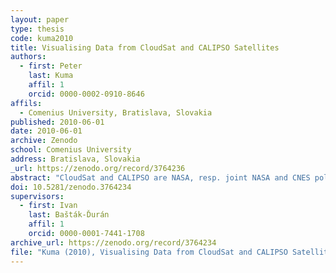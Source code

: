 ```yaml
---
layout: paper
type: thesis
code: kuma2010
title: Visualising Data from CloudSat and CALIPSO Satellites
authors:
  - first: Peter
    last: Kuma
    affil: 1
    orcid: 0000-0002-0910-8646
affils:
  - Comenius University, Bratislava, Slovakia
published: 2010-06-01 
date: 2010-06-01
archive: Zenodo
school: Comenius University
address: Bratislava, Slovakia
_url: https://zenodo.org/record/3764236
abstract: "CloudSat and CALIPSO are NASA, resp. joint NASA and CNES polar-orbiting Earth observation satellites. CloudSat carries a millimetre-wave radar for observation of clouds. CALIPSO carries a visible and infrared polarisation-sensitive lidar for observation of aerosols and ice-phase clouds. Data from these satellites are distributed in the form of HDF4 and HDF-EOS2 product files. We introduce a software tool ccplot capable of visualising several data sets from the CloudSat 2B-GEOPROF, CALIPSO Lidar L1B Profiles, CALIPSO Lidar L2 Cloud Layer and Aqua MODIS L1B products. ccplot is a scriptable, unix command-line tool. We released ccplot on the Internet under the open-source-compatible BSD license."
doi: 10.5281/zenodo.3764234
supervisors:
  - first: Ivan
    last: Bašták-Ďurán
    affil: 1
    orcid: 0000-0001-7441-1708
archive_url: https://zenodo.org/record/3764234
file: "Kuma (2010), Visualising Data from CloudSat and CALIPSO Satellites.pdf"
---
```

